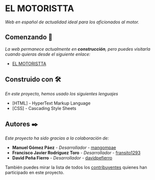 # EL MOTORISTTA

_Web en español de actualidad ideal para los aficionados al motor._

## Comenzando 🚀

_La web permanece actualmente en **construcción**, pero puedes visitarla cuando quieras desde el siguiente enlace:_
* [EL MOTORISTTA](https://acortar.link/HcE3Dj)

## Construido con 🛠️

_En este proyecto, hemos usado los siguientes lenguajes_

* [HTML] - HyperText Markup Language
* [CSS] - Cascading Style Sheets


## Autores ✒️

_Este proyecto ha sido gracias a la colaboración de:_

* **Manuel Gómez Páez** - *Desarrollador* - [mangompae](https://github.com/mangompae)
* **Francisco Javier Rodríguez Toro** - *Desarrollador* - [fransito1293](https://github.com/fransito1293)
* **David Peña Fierro** - *Desarrollador* - [davidpefierro](https://github.com/davidpefierro)

También puedes mirar la lista de todos los [contribuyentes](https://github.com/IES-Almudeyne-2324-LM/Proyecto-Motor/graphs/contributors) quienes han participado en este proyecto. 